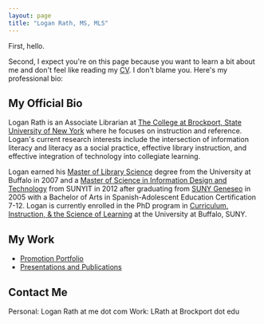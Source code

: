 ```yaml
---
layout: page
title: "Logan Rath, MS, MLS"
---
```

First, hello.

Second, I expect you're on this page because you want to learn a bit about me and don't feel like reading my [CV](/rath_cv_web.pdf). I don't blame you. Here's my professional bio:


My Official Bio
---
Logan Rath is an Associate Librarian at [The College at Brockport, State University of New York](https://brockport.edu/library) where he focuses on instruction and reference. Logan's current research interests include the intersection of information literacy and literacy as a social practice, effective library instruction, and effective integration of technology into collegiate learning.


Logan earned his [Master of Library Science](http://ed.buffalo.edu/information.html) degree from the University at Buffalo in 2007 and a [Master of Science in Information Design and Technology](https://sunypoly.edu/graduate/idt/) from SUNYIT in 2012 after graduating from [SUNY Geneseo](https://www.geneseo.edu) in 2005 with a Bachelor of Arts in Spanish-Adolescent Education Certification 7-12. Logan is currently enrolled in the PhD program in [Curriculum, Instruction, &amp; the Science of Learning](https://ed.buffalo.edu/teaching/academics/doctorate/cisl.html) at  the University at Buffalo, SUNY.

My Work
---
* [Promotion Portfolio](https://promotion.loganrath.com)
* [Presentations and Publications](/publications/)

Contact Me
---
Personal: Logan Rath at me dot com
Work: LRath at Brockport dot edu
